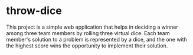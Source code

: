 # throw-dice

This project is a simple web application that helps in deciding a winner among three team members by rolling three virtual dice. Each team member's solution to a problem is represented by a dice, and the one with the highest score wins the opportunity to implement their solution.
